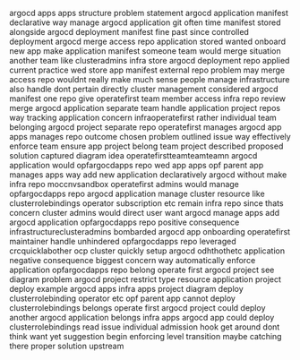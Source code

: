 argocd apps apps structure problem statement argocd application manifest declarative way manage argocd application git often time manifest stored alongside argocd deployment manifest fine past since controlled deployment argocd merge access repo application stored wanted onboard new app make application manifest someone team would merge situation another team like clusteradmins infra store argocd deployment repo applied current practice wed store app manifest external repo problem may merge access repo wouldnt really make much sense people manage infrastructure also handle dont pertain directly cluster management considered argocd manifest one repo give operatefirst team member access infra repo review merge argocd application separate team handle application project repos way tracking application concern infraoperatefirst rather individual team belonging argocd project separate repo operatefirst manages argocd app apps manages repo outcome chosen problem outlined issue way effectively enforce team ensure app project belong team project described proposed solution captured diagram idea operatefirstteamteamteamn argocd application would opfargocdapps repo wed app apps opf parent app manages apps way add new application declaratively argocd without make infra repo moccnvsandbox operatefirst admins would manage opfargocdapps repo argocd application manage cluster resource like clusterrolebindings operator subscription etc remain infra repo since thats concern cluster admins would direct user want argocd manage apps add argocd application opfargocdapps repo positive consequence infrastructureclusteradmins bombarded argocd app onboarding operatefirst maintainer handle unhindered opfargocdapps repo leveraged crcquicklabother ocp cluster quickly setup argocd odhthothetc application negative consequence biggest concern way automatically enforce application opfargocdapps repo belong operate first argocd project see diagram problem argocd project restrict type resource application project deploy example argocd apps infra apps project diagram deploy clusterrolebinding operator etc opf parent app cannot deploy clusterrolebindings belongs operate first argocd project could deploy another argocd application belongs infra apps argocd app could deploy clusterrolebindings read issue individual admission hook get around dont think want yet suggestion begin enforcing level transition maybe catching there proper solution upstream
